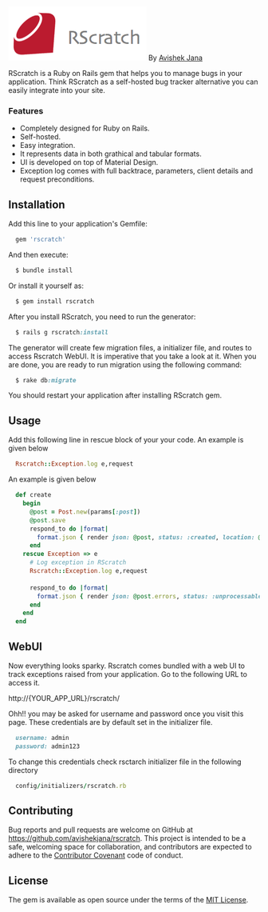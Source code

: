 ![Rscratch with its Web UI](./doc/rscratch_logo.png)
By [Avishek Jana](https://github.com/avishekjana)

RScratch is a Ruby on Rails gem that helps you to manage bugs in your application. Think RScratch as a self-hosted bug tracker alternative you can easily integrate into your site.

### Features
* Completely designed for Ruby on Rails.
* Self-hosted.
* Easy integration.
* It represents data in both grathical and tabular formats.
* UI is developed on top of Material Design.
* Exception log comes with full backtrace, parameters, client details and request preconditions.

## Installation

Add this line to your application's Gemfile:
```ruby
  gem 'rscratch'
```
And then execute:
```ruby
  $ bundle install
```
Or install it yourself as:
```ruby
  $ gem install rscratch
```
After you install RScratch, you need to run the generator:
```ruby
  $ rails g rscratch:install
```

The generator will create few migration files, a initializer file, and routes to access Rscratch WebUI. It is imperative that you take a look at it. When you are done, you are ready to run migration using the following command:
```ruby
  $ rake db:migrate
```
You should restart your application after installing RScratch gem.

## Usage
Add this following line in rescue block of your your code. An example is given below
```ruby
  Rscratch::Exception.log e,request
```

An example is given below

```ruby
  def create
    begin
      @post = Post.new(params[:post])
      @post.save
      respond_to do |format|
        format.json { render json: @post, status: :created, location: @post }
      end      
    rescue Exception => e
      # Log exception in RScratch
      Rscratch::Exception.log e,request
      
      respond_to do |format|
        format.json { render json: @post.errors, status: :unprocessable_entity }
      end            
    end
  end
```

## WebUI
Now everything looks sparky. Rscratch comes bundled with a web UI to track exceptions raised from your application. Go to the following URL to access it.

  http://{YOUR_APP_URL}/rscratch/

Ohh!! you may be asked for username and password once you visit this page. These credentials are by default set in the initializer file. 
```ruby
  username: admin 
  password: admin123
```
To change this credentials check rsctarch initializer file in the following directory
```ruby
  config/initializers/rscratch.rb
```

## Contributing

Bug reports and pull requests are welcome on GitHub at https://github.com/avishekjana/rscratch. This project is intended to be a safe, welcoming space for collaboration, and contributors are expected to adhere to the [Contributor Covenant](contributor-covenant.org) code of conduct.


## License

The gem is available as open source under the terms of the [MIT License](http://opensource.org/licenses/MIT).

